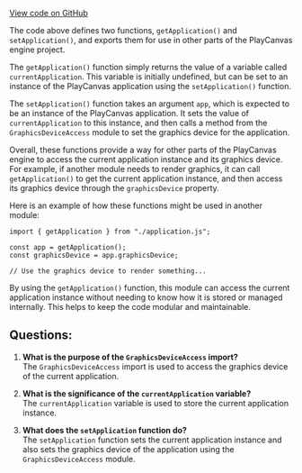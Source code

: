[View code on GitHub](https://github.com/playcanvas/engine/src/framework/globals.js)

The code above defines two functions, `getApplication()` and `setApplication()`, and exports them for use in other parts of the PlayCanvas engine project. 

The `getApplication()` function simply returns the value of a variable called `currentApplication`. This variable is initially undefined, but can be set to an instance of the PlayCanvas application using the `setApplication()` function. 

The `setApplication()` function takes an argument `app`, which is expected to be an instance of the PlayCanvas application. It sets the value of `currentApplication` to this instance, and then calls a method from the `GraphicsDeviceAccess` module to set the graphics device for the application. 

Overall, these functions provide a way for other parts of the PlayCanvas engine to access the current application instance and its graphics device. For example, if another module needs to render graphics, it can call `getApplication()` to get the current application instance, and then access its graphics device through the `graphicsDevice` property. 

Here is an example of how these functions might be used in another module:

```
import { getApplication } from "./application.js";

const app = getApplication();
const graphicsDevice = app.graphicsDevice;

// Use the graphics device to render something...
```

By using the `getApplication()` function, this module can access the current application instance without needing to know how it is stored or managed internally. This helps to keep the code modular and maintainable.
## Questions: 
 1. **What is the purpose of the `GraphicsDeviceAccess` import?**\
   The `GraphicsDeviceAccess` import is used to access the graphics device of the current application.

2. **What is the significance of the `currentApplication` variable?**\
   The `currentApplication` variable is used to store the current application instance.

3. **What does the `setApplication` function do?**\
   The `setApplication` function sets the current application instance and also sets the graphics device of the application using the `GraphicsDeviceAccess` module.